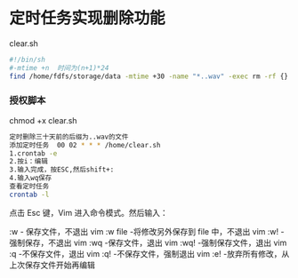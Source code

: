 # 定时任务实现删除功能

clear.sh

```sh
#!/bin/sh
#-mtime +n  时间为(n+1)*24
find /home/fdfs/storage/data -mtime +30 -name "*..wav" -exec rm -rf {} \;
```
### 授权脚本  
chmod +x clear.sh

```sh
定时删除三十天前的后缀为..wav的文件  
添加定时任务  00 02 * * * /home/clear.sh  
1.crontab -e   
2.按i：编辑  
3.输入完成，按ESC,然后shift+:  
4.输入wq保存  
查看定时任务  
crontab -l
```



点击 Esc 键，Vim 进入命令模式。然后输入：

:w            - 保存文件，不退出 vim
:w file      -将修改另外保存到 file 中，不退出 vim
:w!            -强制保存，不退出 vim
:wq          -保存文件，退出 vim
:wq!         -强制保存文件，退出 vim
:q             -不保存文件，退出 vim
:q!            -不保存文件，强制退出 vim
:e!            -放弃所有修改，从上次保存文件开始再编辑